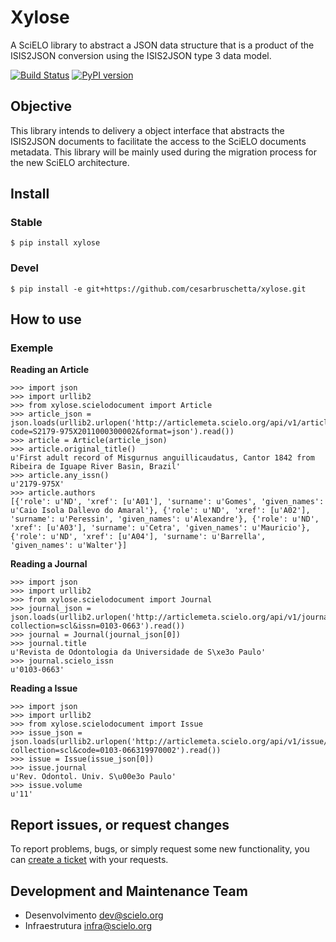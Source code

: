 # Xylose

A SciELO library to abstract a JSON data structure that is a product of the ISIS2JSON conversion using the ISIS2JSON type 3 data model.


[![Build Status](https://travis-ci.org/scieloorg/xylose.svg?branch=master)](https://travis-ci.org/scieloorg/xylose)
[![PyPI version](https://badge.fury.io/py/xylose.svg)](https://badge.fury.io/py/xylose)


## Objective

This library intends to delivery a object interface that abstracts the ISIS2JSON documents to facilitate the access to the SciELO documents metadata. This library will be mainly used during the migration process for the new SciELO architecture.

## Install

### Stable
```
$ pip install xylose
```

### Devel

```
$ pip install -e git+https://github.com/cesarbruschetta/xylose.git
```

## How to use

### Exemple

**Reading an Article**

    >>> import json
    >>> import urllib2
    >>> from xylose.scielodocument import Article
    >>> article_json = json.loads(urllib2.urlopen('http://articlemeta.scielo.org/api/v1/article/?code=S2179-975X2011000300002&format=json').read())
    >>> article = Article(article_json)
    >>> article.original_title()
    u'First adult record of Misgurnus anguillicaudatus, Cantor 1842 from Ribeira de Iguape River Basin, Brazil'
    >>> article.any_issn()
    u'2179-975X'
    >>> article.authors
    [{'role': u'ND', 'xref': [u'A01'], 'surname': u'Gomes', 'given_names': u'Caio Isola Dallevo do Amaral'}, {'role': u'ND', 'xref': [u'A02'], 'surname': u'Peressin', 'given_names': u'Alexandre'}, {'role': u'ND', 'xref': [u'A03'], 'surname': u'Cetra', 'given_names': u'Mauricio'}, {'role': u'ND', 'xref': [u'A04'], 'surname': u'Barrella', 'given_names': u'Walter'}]

**Reading a Journal**

    >>> import json
    >>> import urllib2
    >>> from xylose.scielodocument import Journal
    >>> journal_json = json.loads(urllib2.urlopen('http://articlemeta.scielo.org/api/v1/journal?collection=scl&issn=0103-0663').read())
    >>> journal = Journal(journal_json[0])
    >>> journal.title
    u'Revista de Odontologia da Universidade de S\xe3o Paulo'
    >>> journal.scielo_issn
    u'0103-0663'

**Reading a Issue**

    >>> import json
    >>> import urllib2
    >>> from xylose.scielodocument import Issue
    >>> issue_json = json.loads(urllib2.urlopen('http://articlemeta.scielo.org/api/v1/issue/?collection=scl&code=0103-066319970002').read())
    >>> issue = Issue(issue_json[0])
    >>> issue.journal
    u'Rev. Odontol. Univ. S\u00e3o Paulo'
    >>> issue.volume
    u'11'


## Report issues, or request changes

To report problems, bugs, or simply request some new functionality, you can [create a ticket](<https://github.com/scieloorg/xlose/issues>) with your requests.


## Development and Maintenance Team

- Desenvolvimento <dev@scielo.org>
- Infraestrutura <infra@scielo.org>
